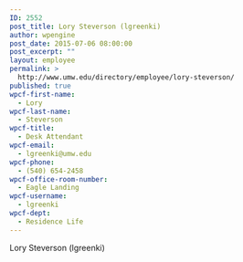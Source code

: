 ```yaml
---
ID: 2552
post_title: Lory Steverson (lgreenki)
author: wpengine
post_date: 2015-07-06 08:00:00
post_excerpt: ""
layout: employee
permalink: >
  http://www.umw.edu/directory/employee/lory-steverson/
published: true
wpcf-first-name:
  - Lory
wpcf-last-name:
  - Steverson
wpcf-title:
  - Desk Attendant
wpcf-email:
  - lgreenki@umw.edu
wpcf-phone:
  - (540) 654-2458
wpcf-office-room-number:
  - Eagle Landing
wpcf-username:
  - lgreenki
wpcf-dept:
  - Residence Life
---
```

Lory Steverson (lgreenki)